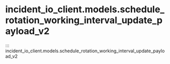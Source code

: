 # incident_io_client.models.schedule_rotation_working_interval_update_payload_v2

::: incident_io_client.models.schedule_rotation_working_interval_update_payload_v2